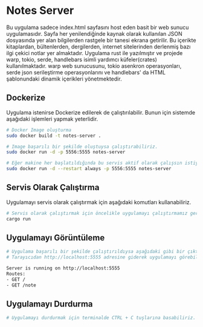 # Notes Server

Bu uygulama sadece index.html sayfasını host eden basit bir web sunucu uygulamasıdır. Sayfa her yenilendiğinde kaynak olarak kullanılan JSON dosyasında yer alan bilgilerden rastgele bir tanesi ekrana getirilir. Bu içerikte kitaplardan, bültenlerden, dergilerden, internet sitelerinden derlenmiş bazı ilgi çekici notlar yer almaktadır. Uygulama rust ile yazılmıştır ve projede warp, tokio, serde, handlebars isimli yardımcı küfeler(crates) kullanılmaktadır. warp web sunucusunu, tokio asenkron operasyonları, serde json serileştirme operasyonlarını ve handlebars' da HTML şablonundaki dinamik içerikleri yönetmektedir.

## Dockerize

Uygulama istenirse Dockerize edilerek de çalıştırılabilir. Bunun için sistemde aşağıdaki işlemleri yapmak yeterlidir.

```bash
# Docker Image oluşturma
sudo docker build -t notes-server .

# Image başarılı bir şekilde oluştuysa çalıştırabiliriz.
sudo docker run -d -p 5556:5555 notes-server

# Eğer makine her başlatıldığında bu servis aktif olarak çalışsın istiyorsak aşağıdaki komutu da kullanabiliriz
sudo docker run -d --restart always -p 5556:5555 notes-server
```

## Servis Olarak Çalıştırma

Uygulamayı servis olarak çalıştırmak için aşağıdaki komutları kullanabiliriz.

```bash
# Servis olarak çalıştırmak için öncelikle uygulamayı çalıştırmamız gerekmektedir.
cargo run
````

## Uygulamayı Görüntüleme

```bash
# Uygulama başarılı bir şekilde çalıştırıldıysa aşağıdaki gibi bir çıktı almalıyız.
# Tarayıcıdan http://localhost:5555 adresine giderek uygulamayı görebiliriz.

Server is running on http://localhost:5555
Routes:
- GET /
- GET /note
```

## Uygulamayı Durdurma

```bash
# Uygulamayı durdurmak için terminalde CTRL + C tuşlarına basabiliriz.
```
